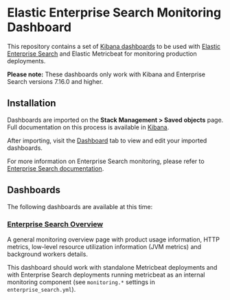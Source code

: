 # Elastic Enterprise Search Monitoring Dashboard

This repository contains a set of [Kibana dashboards](https://www.elastic.co/guide/en/kibana/current/dashboard.html) to be used with [Elastic Enterprise Search](https://www.elastic.co/enterprise-search) and Elastic Metricbeat for monitoring production deployments.

**Please note:** These dashboards only work with Kibana and Enterprise Search versions 7.16.0 and higher.

## Installation

Dashboards are imported on the **Stack Management > Saved objects** page. Full documentation on this process is available in [Kibana](https://www.elastic.co/guide/en/kibana/current/managing-saved-objects.html).

After importing, visit the [Dashboard](https://www.elastic.co/guide/en/kibana/current/dashboard.html) tab to view and edit your imported dashboards.

For more information on Enterprise Search monitoring, please refer to [Enterprise Search documentation](https://www.elastic.co/guide/en/enterprise-search/current/index.html).

## Dashboards

The following dashboards are available at this time:

### [**Enterprise Search Overview**](enterprise-search-overview.ndjson)

A general monitoring overview page with product usage information, HTTP metrics, low-level resource utilization information (JVM metrics) and background workers details.

This dashboard should work with standalone Metricbeat deployments and with Enterprise Search deployments running metricbeat as an internal monitoring component (see `monitoring.*` settings in `enterprise_search.yml`).
